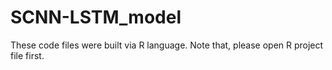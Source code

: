 # SCNN-LSTM_model
These code files were built via R language. Note that, please open R project file first.
